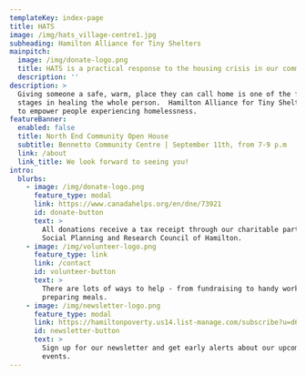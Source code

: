 ```yaml
---
templateKey: index-page
title: HATS
image: /img/hats_village-centre1.jpg
subheading: Hamilton Alliance for Tiny Shelters
mainpitch:
  image: /img/donate-logo.png
  title: HATS is a practical response to the housing crisis in our community.
  description: ''
description: >
  Giving someone a safe, warm, place they can call home is one of the first
  stages in healing the whole person.  Hamilton Alliance for Tiny Shelters seeks
  to empower people experiencing homelessness.
featureBanner:
  enabled: false
  title: North End Community Open House
  subtitle: Bennetto Community Centre | September 11th, from 7-9 p.m
  link: /about
  link_title: We look forward to seeing you!
intro:
  blurbs:
    - image: /img/donate-logo.png
      feature_type: modal
      link: https://www.canadahelps.org/en/dne/73921
      id: donate-button
      text: >
        All donations receive a tax receipt through our charitable partner, the
        Social Planning and Research Council of Hamilton.
    - image: /img/volunteer-logo.png
      feature_type: link
      link: /contact
      id: volunteer-button
      text: >
        There are lots of ways to help - from fundraising to handy work and
        preparing meals.
    - image: /img/newsletter-logo.png
      feature_type: modal
      link: https://hamiltonpoverty.us14.list-manage.com/subscribe?u=d61456455bd43a35f1c9a6677&id=2d18eac361
      id: newsletter-button
      text: >
        Sign up for our newsletter and get early alerts about our upcoming
        events.
---
```

